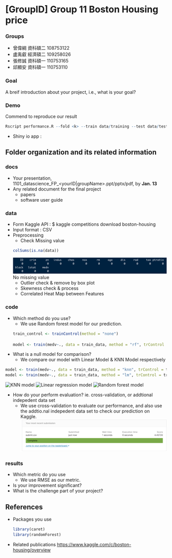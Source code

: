 # [GroupID] Group 11 Boston Housing price

### Groups
* 曾偉綱	資科碩二	108753122
* 盧禹叡	經濟碩二	109258026
* 張修誠	資科碩一	110753165
* 邱顯安	資科碩一	110753110



### Goal
A breif introduction about your project, i.e., what is your goal?

### Demo 
Commend to reproduce our result
```R
Rscript performance.R --fold <k> --train data/training --test data/test --report results/performance.csv --predict result/predict.csv
```
* Shiny io app :

## Folder organization and its related information

### docs
* Your presentation, 1101_datascience_FP_<yourID|groupName>.ppt/pptx/pdf, by **Jan. 13**
* Any related document for the final project
  * papers
  * software user guide

### data

* Form Kaggle API : $ kaggle competitions download boston-housing
* Input format : CSV
* Preprocessing
  * Check Missing value
  ```R
  colSums(is.na(data))
  ```
  ![Missing Value](Missing_value_checking.png)
    No missing value
  * Outlier check & remove by box plot
  * Skewness check & process
  * Correlated Heat Map between Features 
  

### code

* Which method do you use?
  * We use Random forest model for our prediction.
  ```R
  train_control <- trainControl(method = "none")

  model <- train(medv~., data = train_data, method = "rf", trControl = train_control)
  ```
* What is a null model for comparison?
  * We compare our model with Linear Model & KNN Model respectively
 ```R
 model <- train(medv~., data = train_data, method = "knn", trControl = train_control)
 model <- train(medv~., data = train_data, method = "lm", trControl = train_control)
 ```
 ![KNN model](KNN_model.png)
 ![Linear regression model](Linear_Regression_model.png)
 ![Random forest model](Random_forest_model.png)
 
* How do your perform evaluation? ie. cross-validation, or addtional indepedent data set
  * We use cross-validation to evaluate our performance, and also use the addtio.nal indepedent data     set to check our prediction on Kaggle.
  ![Kaggle submission](Kaggle.png)
  
  
  
### results

* Which metric do you use 
  * We use RMSE as our metric.
* Is your improvement significant?
* What is the challenge part of your project?

## References
* Packages you use
  ```R
  library(caret)
  library(randomForest)  
  ```
* Related publications
  https://www.kaggle.com/c/boston-housing/overview

